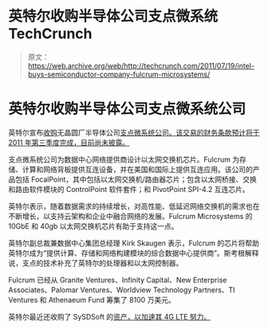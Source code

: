 # 英特尔收购半导体公司支点微系统 TechCrunch

> 原文：<https://web.archive.org/web/http://techcrunch.com/2011/07/19/intel-buys-semiconductor-company-fulcrum-microsystems/>

# 英特尔收购半导体公司支点微系统公司

英特尔宣布[收购](https://web.archive.org/web/20230205030111/http://www.businesswire.com/news/home/20110719006345/en/Intel-Acquire-Fulcrum-Microsystems)无晶圆厂半导体公司[支点微系统公司。该交易的财务条款预计将于 2011 年第三季度完成，目前尚未披露。](https://web.archive.org/web/20230205030111/http://www.fulcrummicro.com/)

支点微系统公司为数据中心网络提供商设计以太网交换机芯片。Fulcrum 为存储、计算和网络背板提供互连设备，并在美国和国际上提供互连应用。该公司的产品包括 FocalPoint，其中包括以太网交换机/路由器芯片；包含以太网桥接、交换和路由软件模块的 ControlPoint 软件套件；和 PivotPoint SPI-4.2 互连芯片。

英特尔表示，随着数据需求的持续增长，对高性能、低延迟网络交换机的需求也在不断增长，以支持云架构和企业中融合网络的发展。Fulcrum Microsystems 的 10GbE 和 40gb 以太网交换机芯片有助于支持这一点。

英特尔副总裁兼数据中心集团总经理 Kirk Skaugen 表示，Fulcrum 的芯片将帮助英特尔成为“提供计算、存储和网络构建模块的综合数据中心提供商”。斯考根解释说，支点的技术补充了英特尔的处理器和以太网控制器。

Fulcrum 已经从 Granite Ventures、Infinity Capital、New Enterprise Associates、Palomar Ventures、Worldview Technology Partners、TI Ventures 和 Athenaeum Fund 筹集了 8100 万美元。

英特尔最近还收购了 SySDSoft 的[资产，以加速其 4G LTE 努力。](https://web.archive.org/web/20230205030111/https://techcrunch.com/2011/03/14/intel-buys-egypt-based-sysdsoft-to-boost-its-4g-lte-efforts/)